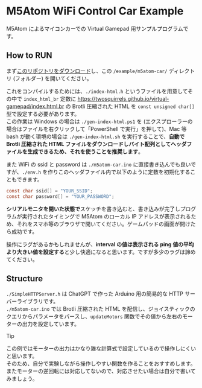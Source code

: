 ﻿# M5Atom WiFi Control Car Example

M5Atom によるマイコンカーでの Virtual Gamepad 用サンプルプログラムです。

## How to RUN

まず[このリポジトリをダウンロード](https://github.com/TwoSquirrels/virtual-gamepad/archive/refs/heads/main.zip)し、この `/example/m5atom-car/` ディレクトリ (フォルダー) を開いてください。

これをコンパイルするためには、`./index-html.h` というファイルを用意してその中で `index_html_br` 定数に <https://twosquirrels.github.io/virtual-gamepad/index.html.br> の Brotli 圧縮された HTML を `const unsigned char[]` 型で設定する必要があります。  
この作業は Windows の場合は `./gen-index-html.ps1` を (エクスプローラーの場合はファイルを右クリックして「PowerShell で実行」を押して)、Mac 等 bash が動く環境の場合は `./gen-index-html.sh` を実行することで、**自動で Brotli 圧縮された HTML ファイルをダウンロードしバイト配列としてヘッダファイルを生成できるため、それを使うことを推奨します**。

また WiFi の ssid と password は `./m5atom-car.ino` に直接書き込んでも良いですが、`./env.h` を作りこのヘッダファイル内で以下のように定数を初期化することもできます。

```c
const char ssid[] = "YOUR_SSID";
const char password[] = "YOUR_PASSWORD";
```

**シリアルモニタを開いた状態で**スケッチを書き込むと、書き込みが完了しプログラムが実行されたタイミングで M5Atom のローカル IP アドレスが表示されるため、それをスマホ等のブラウザで開いてください。ゲームパッドの画面が開けたら成功です。

操作にラグがあるかもしれませんが、**interval の値は表示される ping 値の平均より大きい値を設定する**と少し快適になると思います。ですが多少のラグは諦めてください。

## Structure

`./SimpleHTTPServer.h` は ChatGPT で作った Arduino 用の簡易的な HTTP サーバーライブラリです。  
`./m5atom-car.ino` では Brotli 圧縮された HTML を配信し、ジョイスティックのクエリからパラメータをパースし、`updateMotors` 関数でその値から左右のモーターの出力を設定しています。

> [!TIP]  
> この例ではモーターの出力はかなり雑な計算式で設定しているので操作しにくいと思います。  
> そのため、自分で実験しながら操作しやすい関数を作ることをおすすめします。  
> またモーターの逆回転には対応してないので、対応させたい場合は自分で書いてみましょう。
